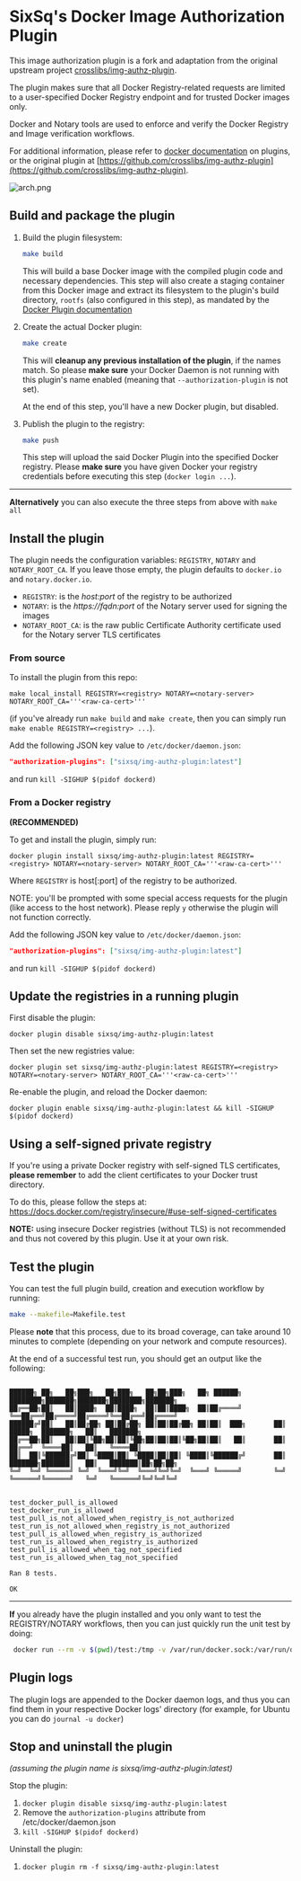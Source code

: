 # SixSq's Docker Image Authorization Plugin

This image authorization plugin is a fork and adaptation from the original upstream project [crosslibs/img-authz-plugin](https://github.com/crosslibs/img-authz-plugin). 

The plugin makes sure that all Docker Registry-related requests are limited to a user-specified Docker Registry endpoint and for trusted Docker images only. 

Docker and Notary tools are used to enforce and verify the Docker Registry and Image verification workflows.

For additional information, please refer to [docker
documentation](https://docs.docker.com/engine/extend/) on plugins, or the original plugin at [https://github.com/crosslibs/img-authz-plugin](https://github.com/crosslibs/img-authz-plugin).

![arch.png](./docs/arch.png)


## Build and package the plugin

 1. Build the plugin filesystem:

    ```bash
    make build
    ```
    
    This will build a base Docker image with the compiled plugin code and necessary dependencies. This step will also create a staging container from this Docker image and extract its filesystem to the plugin's build directory, `rootfs` (also configured in this step), as mandated by the [Docker Plugin documentation](https://docs.docker.com/engine/extend/#developing-a-plugin)

 2. Create the actual Docker plugin:

    ```bash
    make create
    ```
    
    This will **cleanup any previous installation of the plugin**, if the names match. So please **make sure** your Docker Daemon is not running with this plugin's name enabled (meaning that `--authorization-plugin` is not set).
    
    At the end of this step, you'll have a new Docker plugin, but disabled.

 3. Publish the plugin to the registry:

    ```bash
    make push
    ```
    
    This step will upload the said Docker Plugin into the specified Docker registry. Please **make sure** you have given Docker your registry credentials before executing this step (`docker login ...`).

---

**Alternatively** you can also execute the three steps from above with `make all`


## Install the plugin

The plugin needs the configuration variables: `REGISTRY`, `NOTARY` and `NOTARY_ROOT_CA`. If you leave those empty, the plugin defaults to `docker.io` and `notary.docker.io`.

 - `REGISTRY`: is the _host:port_ of the registry to be authorized
 - `NOTARY`: is the _https://fqdn:port_ of the Notary server used for signing the images
 - `NOTARY_ROOT_CA`: is the raw public Certificate Authority certificate used for the Notary server TLS certificates 

### From source

To install the plugin from this repo:

`make local_install REGISTRY=<registry> NOTARY=<notary-server> NOTARY_ROOT_CA='''<raw-ca-cert>'''`

(if you've already run `make build` and `make create`, then you can simply run
`make enable REGISTRY=<registry> ...`).

Add the following JSON key value to `/etc/docker/daemon.json`:

```json
"authorization-plugins": ["sixsq/img-authz-plugin:latest"]
```

and run `kill -SIGHUP $(pidof dockerd)`

### From a Docker registry

**(RECOMMENDED)**

To get and install the plugin, simply run:

`docker plugin install sixsq/img-authz-plugin:latest REGISTRY=<registry> NOTARY=<notary-server> NOTARY_ROOT_CA='''<raw-ca-cert>'''`

Where `REGISTRY` is host[:port] of the registry to be authorized.

NOTE: you'll be prompted with some special access requests for the plugin (like access to the host network). Please reply `y` otherwise the plugin will not function correctly.



Add the following JSON key value to `/etc/docker/daemon.json`:

```json
"authorization-plugins": ["sixsq/img-authz-plugin:latest"]
```

and run `kill -SIGHUP $(pidof dockerd)`


## Update the registries in a running plugin

First disable the plugin:

`docker plugin disable sixsq/img-authz-plugin:latest`

Then set the new registries value:

`docker plugin set sixsq/img-authz-plugin:latest REGISTRY=<registry> NOTARY=<notary-server> NOTARY_ROOT_CA='''<raw-ca-cert>'''`

Re-enable the plugin, and reload the Docker daemon:

`docker plugin enable sixsq/img-authz-plugin:latest && kill -SIGHUP $(pidof dockerd)`

## Using a self-signed private registry

If you're using a private Docker registry with self-signed TLS certificates, **please remember** to add the client certificates to your Docker trust directory. 

To do this, please follow the steps at: https://docs.docker.com/registry/insecure/#use-self-signed-certificates

**NOTE:** using insecure Docker registries (without TLS) is not recommended and thus not covered by this plugin. Use it at your own risk.


## Test the plugin

You can test the full plugin build, creation and execution workflow by running:

```bash
make --makefile=Makefile.test 
```

Please **note** that this process, due to its broad coverage, can take around 10 minutes to complete (depending on your network and compute resources).

At the end of a successful test run, you should get an output like the following:

```

██████╗ ██╗   ██╗███╗   ██╗███╗   ██╗██╗███╗   ██╗ ██████╗     ████████╗███████╗███████╗████████╗███████╗
██╔══██╗██║   ██║████╗  ██║████╗  ██║██║████╗  ██║██╔════╝     ╚══██╔══╝██╔════╝██╔════╝╚══██╔══╝██╔════╝
██████╔╝██║   ██║██╔██╗ ██║██╔██╗ ██║██║██╔██╗ ██║██║  ███╗       ██║   █████╗  ███████╗   ██║   ███████╗
██╔══██╗██║   ██║██║╚██╗██║██║╚██╗██║██║██║╚██╗██║██║   ██║       ██║   ██╔══╝  ╚════██║   ██║   ╚════██║
██║  ██║╚██████╔╝██║ ╚████║██║ ╚████║██║██║ ╚████║╚██████╔╝       ██║   ███████╗███████║   ██║   ███████║██╗██╗██╗
╚═╝  ╚═╝ ╚═════╝ ╚═╝  ╚═══╝╚═╝  ╚═══╝╚═╝╚═╝  ╚═══╝ ╚═════╝        ╚═╝   ╚══════╝╚══════╝   ╚═╝   ╚══════╝╚═╝╚═╝╚═╝


test_docker_pull_is_allowed
test_docker_run_is_allowed
test_pull_is_not_allowed_when_registry_is_not_authorized
test_run_is_not_allowed_when_registry_is_not_authorized
test_pull_is_allowed_when_registry_is_authorized
test_run_is_allowed_when_registry_is_authorized
test_pull_is_allowed_when_tag_not_specified
test_run_is_allowed_when_tag_not_specified

Ran 8 tests.

OK
```

---

**If** you already have the plugin installed and you only want to test the REGISTRY/NOTARY workflows, then you can just quickly run the unit test by doing:

```bash
 docker run --rm -v $(pwd)/test:/tmp -v /var/run/docker.sock:/var/run/docker.sock docker:dind sh -c 'apk update && apk add shunit2 && SHUNIT_COLOR="always" shunit2 /tmp/tests.sh && docker ps'
```

## Plugin logs

The plugin logs are appended to the Docker daemon logs, and thus you can find them in your respective Docker logs' directory (for example, for Ubuntu you can do `journal -u docker`)


## Stop and uninstall the plugin

_(assuming the plugin name is sixsq/img-authz-plugin:latest)_

Stop the plugin:
 1. `docker plugin disable sixsq/img-authz-plugin:latest`
 2. Remove the `authorization-plugins` attribute from /etc/docker/daemon.json
 3. `kill -SIGHUP $(pidof dockerd)`
 
Uninstall the plugin:
 1. `docker plugin rm -f sixsq/img-authz-plugin:latest`
